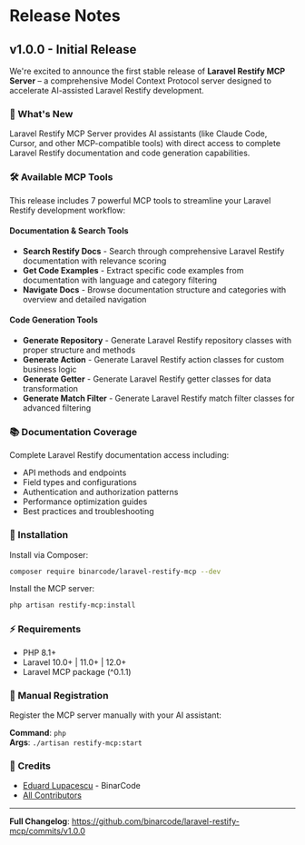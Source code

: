 # Release Notes

## v1.0.0 - Initial Release

We're excited to announce the first stable release of **Laravel Restify MCP Server** – a comprehensive Model Context Protocol server designed to accelerate AI-assisted Laravel Restify development.

### 🚀 What's New

Laravel Restify MCP Server provides AI assistants (like Claude Code, Cursor, and other MCP-compatible tools) with direct access to complete Laravel Restify documentation and code generation capabilities.

### 🛠️ Available MCP Tools

This release includes 7 powerful MCP tools to streamline your Laravel Restify development workflow:

#### Documentation & Search Tools
- **Search Restify Docs** - Search through comprehensive Laravel Restify documentation with relevance scoring
- **Get Code Examples** - Extract specific code examples from documentation with language and category filtering  
- **Navigate Docs** - Browse documentation structure and categories with overview and detailed navigation

#### Code Generation Tools  
- **Generate Repository** - Generate Laravel Restify repository classes with proper structure and methods
- **Generate Action** - Generate Laravel Restify action classes for custom business logic
- **Generate Getter** - Generate Laravel Restify getter classes for data transformation
- **Generate Match Filter** - Generate Laravel Restify match filter classes for advanced filtering

### 📚 Documentation Coverage

Complete Laravel Restify documentation access including:
- API methods and endpoints
- Field types and configurations
- Authentication and authorization patterns
- Performance optimization guides
- Best practices and troubleshooting

### 🔧 Installation

Install via Composer:

```bash
composer require binarcode/laravel-restify-mcp --dev
```

Install the MCP server:

```bash
php artisan restify-mcp:install
```

### ⚡ Requirements

- PHP 8.1+
- Laravel 10.0+ | 11.0+ | 12.0+
- Laravel MCP package (^0.1.1)

### 🎯 Manual Registration

Register the MCP server manually with your AI assistant:

**Command**: `php`  
**Args**: `./artisan restify-mcp:start`

### 🙏 Credits

- [Eduard Lupacescu](https://github.com/binarcode) - BinarCode
- [All Contributors](../../contributors)

---

**Full Changelog**: https://github.com/binarcode/laravel-restify-mcp/commits/v1.0.0